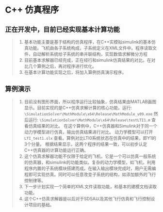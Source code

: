 ﻿# C++ 仿真程序
## 正在开发中，目前已经实现基本计算功能
> 1. 基本功能主要是基于结构的仿真程序，在C++实模拟simulink的基本仿真功能。飞机由各子系统构成，子系统定义在XML文件中。程序读取文件，自动解析系统给子系统的串并联结构，实现数值求解微分方程
> 2. 目前基本求解器已经完成，正在经行和simulink仿真结果的对比。在对比几个算例之后，再对程序进行优化。
> 3. 在基本计算功能实现之后，将加入算例仿真演示程序。
## 算例演示
>1. 目前没有图形界面，所以程序运行比较抽象，仿真结果由MATLAB画图显示。目前实现的是C++仿真求解计算的核心功能。运行:
`\SimulationSolver\MathModule\x64\Release\MathModule_v09.exe` 
然后运行:
`\SimulationSolver\MathModule\x64\Release\testLTI1.m` 
查看仿真结果的对比。
在这个算例中，C++仿真器和Simulink对于同一个动力学模型进行仿真，输出仿真结果进行对比。 动力学模型可以打开`LTI_test1.slx` 查看。算例对比LTI0系统状态在仿真中的结果，即Y1的3个分量。
根据结果显示，这两个程序的结果一致，可以初步认定C++仿真器的计算功能运行正确。
> 2. 这个仿真求解器功能不仅限于给定的飞机，它是一个可以仿真一般系统的仿真器，和simulink的功能类似。复杂的动力学模型，如飞机，利用程序内置的子系统模块搭建而成。在输入输出模块完成时，用户无需编程即可实现仿真。同时可以任意改变子系统的结构，如添加额外的飞行控制律等。
> 3. 下一步计划实现一个简单的XML文件读取功能，和基本的建模文档读取功能。
> 4. 这个C++仿真求解器是以后对于SDSA以及其他飞行仿真和飞行控制设计项目的基础。